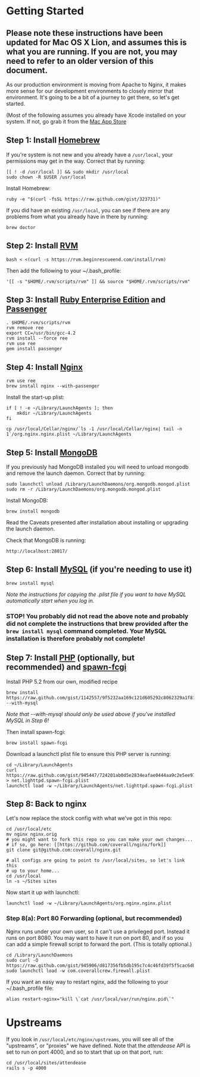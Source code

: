 # Getting Started

## Please note these instructions have been updated for Mac OS X Lion, and assumes this is what you are running. If you are not, you may need to refer to an older version of this document.

As our production environment is moving from Apache to Nginx, it makes more sense for our development environments to closely mirror that environment. It's going to be a bit of a journey to get there, so let's get started.

(Most of the following assumes you already have Xcode installed on your system. If not, go grab it from the [Mac App Store](http://itunes.apple.com/ca/app/xcode/id448457090?mt=12)

## Step 1: Install [Homebrew](http://mxcl.github.com/homebrew/)

If you're system is not new and you already have a ```/usr/local```, your permissions may get in the way. Correct that by running:

	[[ ! -d /usr/local ]] && sudo mkdir /usr/local
	sudo chown -R $USER /usr/local

Install Homebrew:

	ruby -e "$(curl -fsSL https://raw.github.com/gist/323731)"

If you did have an existing ```/usr/local```, you can see if there are any problems from what you already have in there by running:

	brew doctor

## Step 2: Install [RVM](https://rvm.beginrescueend.com/)

	bash < <(curl -s https://rvm.beginrescueend.com/install/rvm)

Then add the following to your ~/.bash_profile:

	'[[ -s "$HOME/.rvm/scripts/rvm" ]] && source "$HOME/.rvm/scripts/rvm"

## Step 3: Install [Ruby Enterprise Edition](http://www.rubyenterpriseedition.com/) and [Passenger](http://www.modrails.com/)

	. $HOME/.rvm/scripts/rvm
	rvm remove ree
	export CC=/usr/bin/gcc-4.2
	rvm install --force ree
	rvm use ree
	gem install passenger

## Step 4: Install [Nginx](http://wiki.nginx.org/)

	rvm use ree
	brew install nginx --with-passenger

Install the start-up plist:

	if [ ! -e ~/Library/LaunchAgents ]; then
		mkdir ~/Library/LaunchAgents
	fi

	cp /usr/local/Cellar/nginx/`ls -1 /usr/local/Cellar/nginx| tail -n 1`/org.nginx.nginx.plist ~/Library/LaunchAgents

## Step 5: Install [MongoDB](http://mongodb.org/)

If you previously had MongoDB installed you will need to unload mongodb and remove the launch daemon. Correct that by running:

	sudo launchctl unload /Library/LaunchDaemons/org.mongodb.mongod.plist
	sudo rm -r /Library/LaunchDaemons/org.mongodb.mongod.plist

Install MongoDB:

	brew install mongodb

Read the Caveats presented after installation about installing or upgrading the launch daemon.

Check that MongoDB is running:

	http://localhost:28017/

## Step 6: Install [MySQL](http://mysql.org/) (if you're needing to use it)

	brew install mysql

*Note the instructions for copying the .plist file if you want to have MySQL automatically start when you log in.*

### STOP! You probably did not read the above note and probably did not complete the instructions that brew provided after the `brew install mysql` command completed. Your MySQL installation is therefore probably not complete!

## Step 7: Install [PHP](http://php.net/) (optionally, but recommended) and [spawn-fcgi](http://redmine.lighttpd.net/projects/spawn-fcgi)

Install PHP 5.2 from our own, modified recipe

	brew install https://raw.github.com/gist/1142557/9f5232aa169c121d605292c8062329a1f8132f55/php.rb --with-mysql

*Note that --with-mysql should only be used above if you've installed MySQL in Step 6!*

Then install spawn-fcgi:

	brew install spawn-fcgi

Download a launchctl plist file to ensure this PHP server is running:

	cd ~/Library/LaunchAgents
	curl https://raw.github.com/gist/945447/724201ab0d5e2834eafae0444aa9c2e5ee977f3e > net.lighttpd.spawn-fcgi.plist
	launchctl load -w ~/Library/LaunchAgents/net.lighttpd.spawn-fcgi.plist

## Step 8: Back to nginx

Let's now replace the stock config with what we've got in this repo:

	cd /usr/local/etc
	mv nginx nginx.orig
	# you might want to fork this repo so you can make your own changes...
	# if so, go here: [[https://github.com/coverall/nginx/fork]]
	git clone git@github.com:coverall/nginx.git
	
	# all configs are going to point to /usr/local/sites, so let's link this
	# up to your home...
	cd /usr/local
	ln -s ~/Sites sites

	
Now start it up with launchctl:

	launchctl load -w ~/Library/LaunchAgents/org.nginx.nginx.plist

### Step 8(a): Port 80 Forwarding (optional, but recommended)

Nginx runs under your own user, so it can't use a privileged port. Instead it runs on port 8080. You may want to have it run on port 80, and if so you can add a simple firewall script to forward the port. (This is totally optional.)

	cd /Library/LaunchDaemons
	sudo curl -O https://raw.github.com/gist/945906/d817356fb5db195c7c4c46fd39f5f5cac6db6e8f/com.coverallcrew.firewall.plist
	sudo launchctl load -w com.coverallcrew.firewall.plist

If you want an easy way to restart nginx, add the following to your ~/.bash_profile file:

	alias restart-nginx="kill \`cat /usr/local/var/run/nginx.pid\`"

# Upstreams

If you look in ```/usr/local/etc/nginx/upstreams```, you will see all of the "upstreams", or "proxies" we have defined. Note that the *attendease* API is set to run on port 4000, and so to start that up on that port, run:

	cd /usr/local/sites/attendease
	rails s -p 4000


